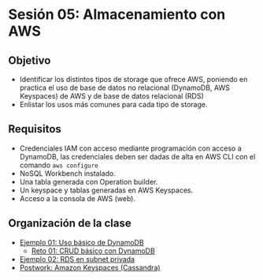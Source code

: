 # Sesión 05: Almacenamiento con AWS

## Objetivo

- Identificar los distintos tipos de storage que ofrece AWS, poniendo en practica el uso de base de datos no relacional (DynamoDB, AWS Keyspaces) de AWS y de base de datos relacional (RDS)
- Enlistar los usos más comunes para cada tipo de storage.‌

## Requisitos

 - Credenciales IAM con acceso mediante programación con acceso a DynamoDB, las credenciales deben ser dadas de alta en AWS CLI con el comando `aws configure`
- NoSQL Workbench instalado.
- Una tabla generada con Operation builder.
- Un keyspace y tablas generadas en AWS Keyspaces.
- Acceso a la consola de AWS (web).

## Organización de la clase

- [Ejemplo 01: Uso básico de DynamoDB](./Ejemplo%2001/README.md)
    - [Reto 01: CRUD básico con DynamoDB](./Reto%2001/README.md)
- [Ejemplo 02: RDS en subnet privada](./Ejemplo%2002/README.md)
- [Postwork: Amazon Keyspaces (Cassandra)](./Postwork.md)
